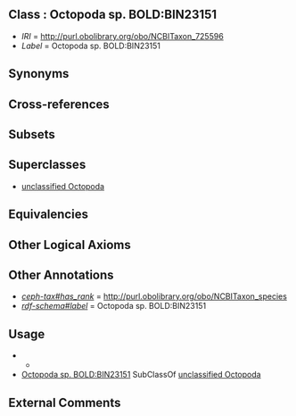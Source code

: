 
## Class : Octopoda sp. BOLD:BIN23151

 * *IRI* = http://purl.obolibrary.org/obo/NCBITaxon_725596
 * *Label* = Octopoda sp. BOLD:BIN23151

## Synonyms


## Cross-references


## Subsets


## Superclasses

 * [unclassified Octopoda](../../NCBITaxon/50/NCBITaxon_720550.md)

## Equivalencies


## Other Logical Axioms


## Other Annotations

 * *[ceph-tax#has_rank](../../ceph-tax#has/nk/ceph-tax#has_rank.md)* = http://purl.obolibrary.org/obo/NCBITaxon_species
 * *[rdf-schema#label](../../el/rdf-schema#label.md)* = Octopoda sp. BOLD:BIN23151

## Usage

 * -
 * [Octopoda sp. BOLD:BIN23151](../../NCBITaxon/96/NCBITaxon_725596.md) SubClassOf [unclassified Octopoda](../../NCBITaxon/50/NCBITaxon_720550.md)

## External Comments

